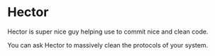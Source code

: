 # Hector
Hector is super nice guy helping use to commit nice and clean code.

You can ask Hector to massively clean the protocols of your system. 
